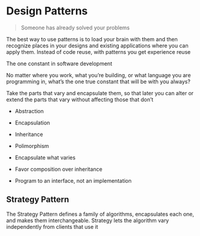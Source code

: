 # Design Patterns

> Someone has already solved your problems

The best way to use patterns is to load your brain with them and then recognize places in your designs and existing applications where you can apply them. Instead of code reuse, with patterns you get experience reuse

The one constant in software development

No matter where you work, what you’re building, or what language you are programming in, what’s the one true constant that will be with you always?



Take the parts that vary and encapsulate them, so that later you can alter or extend the parts that vary without affecting those that don’t

* Abstraction
* Encapsulation
* Inheritance
* Polimorphism

* Encapsulate what varies
* Favor composition over inheritance
* Program to an interface, not an implementation

## Strategy Pattern
The Strategy Pattern defines a family of algorithms, encapsulates each one, and makes them interchangeable. Strategy lets the algorithm vary independently from clients that use it
